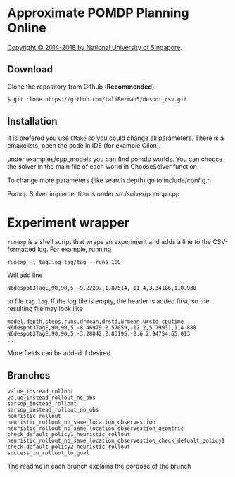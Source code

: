 # Approximate POMDP Planning Online 

[Copyright &copy; 2014-2018 by National University of Singapore](http://motion.comp.nus.edu.sg/).


## Download

Clone the repository from Github (**Recommended**):
```bash
$ git clone https://github.com/taliBerman5/despot_csv.git
```

## Installation

It is prefered you use `CMake` so you could change all parameters.
There is a cmakelists, open the code in IDE (for example Clion).


under examples/cpp_models you can find pomdp worlds.
You can choose the solver in the main file of each world in ChooseSolver function.

To change more parameters (like search depth) go to include/config.h

Pomcp Solver implemention is under src/solver/pomcp.cpp 

# Experiment wrapper

`runexp` is a shell script that wraps an experiment and adds a line to the CSV-formatted log.
For example, running

	runexp -l tag.log tag/tag --runs 100

Will add line

    N6despot3TagE,90,90,5,-9.22297,1.87514,-11.4,3.34186,110.938

to file `tag.log`. If the log file is empty, the header is added first, so the resulting 
file may look like

	model,depth,steps,runs,drmean,drstd,urmean,urstd,cputime
	N6despot3TagE,90,90,5,-8.46979,2.57059,-12.2,5.79931,114.888
	N6despot3TagE,90,90,5,-3.28042,2.83195,-2.6,2.94754,65.013
	...


More fields can be added if desired.

## Branches
```
value_instead_rollout
value_instead_rollout_no_obs
sarsop_instead_rollout
sarsop_instead_rollout_no_obs
heuristic_rollout
heuristic_rollout_no_same_location_observestion
heuristic_rollout_no_same_location_observestion_geomtric
check_default_policy1_heuristic_rollout
heuristic_rollout_no_same_location_observestion_check_defualt_policy1
check_default_policy2_heuristic_rollout
success_in_rollout_to_goal
```
The readme in each brunch explains the porpose of the brunch














